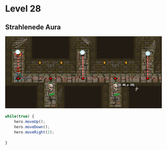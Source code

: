 # Level 28
## Strahlenede Aura 
![Alt text](30.png)
```js
while(true) {
    hero.moveUp();
    hero.moveDown();
    hero.moveRight(2);
    
}
